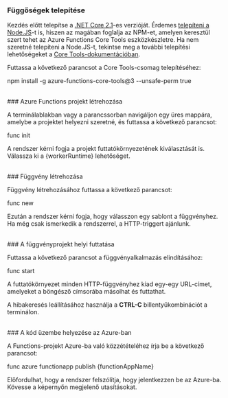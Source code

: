 ### Függőségek telepítése

Kezdés előtt telepítse a <a href="https://go.microsoft.com/fwlink/?linkid=2016373" target="_blank">.NET Core 2.1</a>-es verzióját. Érdemes <a href="https://go.microsoft.com/fwlink/?linkid=2016195" target="_blank">telepíteni a Node.JS</a>-t is, hiszen az magában foglalja az NPM-et, amelyen keresztül szert tehet az Azure Functions Core Tools eszközkészletre. Ha nem szeretné telepíteni a Node.JS-t, tekintse meg a további telepítési lehetőségeket a <a href="https://go.microsoft.com/fwlink/?linkid=2016192" target="_blank">Core Tools-dokumentációban</a>.

Futtassa a következő parancsot a Core Tools-csomag telepítéséhez:

<MarkdownHighlighter>npm install -g azure-functions-core-tools@3 --unsafe-perm true</MarkdownHighlighter>

<br/>
### Azure Functions projekt létrehozása

A terminálablakban vagy a parancssorban navigáljon egy üres mappára, amelybe a projektet helyezni szeretné, és futtassa a következő parancsot:

<MarkdownHighlighter>func init</MarkdownHighlighter>

A rendszer kérni fogja a projekt futtatókörnyezetének kiválasztását is. Válassza ki a {workerRuntime} lehetőséget.

<br/>
### Függvény létrehozása

Függvény létrehozásához futtassa a következő parancsot:

<MarkdownHighlighter>func new</MarkdownHighlighter>

Ezután a rendszer kérni fogja, hogy válasszon egy sablont a függvényhez. Ha még csak ismerkedik a rendszerrel, a HTTP-triggert ajánlunk.

<br/>
### A függvényprojekt helyi futtatása

Futtassa a következő parancsot a függvényalkalmazás elindításához:

<MarkdownHighlighter>func start</MarkdownHighlighter>

A futtatókörnyezet minden HTTP-függvényhez kiad egy-egy URL-címet, amelyeket a böngésző címsorába másolhat és futtathat.

A hibakeresés leállításához használja a **CTRL-C** billentyűkombinációt a terminálon.

<br/>
### A kód üzembe helyezése az Azure-ban

A Functions-projekt Azure-ba való közzétételéhez írja be a következő parancsot:

<MarkdownHighlighter>func azure functionapp publish {functionAppName}</MarkdownHighlighter>

Előfordulhat, hogy a rendszer felszólítja, hogy jelentkezzen be az Azure-ba. Kövesse a képernyőn megjelenő utasításokat.
